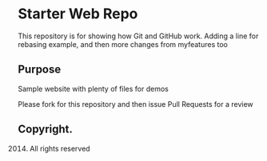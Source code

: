 # Starter Web Repo

This repository is for showing how Git and GitHub work.
Adding a line for rebasing example, and then more changes from myfeatures too

## Purpose

Sample website with plenty of files for demos

Please fork for this repository and then issue Pull Requests for a review

##  Copyright. 

2014. All rights reserved